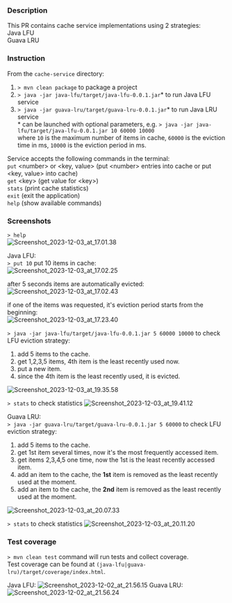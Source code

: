 ### Description
This PR contains cache service implementations using 2 strategies:\
Java LFU\
Guava LRU

### Instruction
From the `cache-service` directory:
1. `> mvn clean package` to package a project
2. `> java -jar java-lfu/target/java-lfu-0.0.1.jar`* to run Java LFU service
3. `> java -jar guava-lru/target/guava-lru-0.0.1.jar`* to run Java LRU service\
\* can be launched with optional parameters, e.g. `> java -jar java-lfu/target/java-lfu-0.0.1.jar 10 60000 10000`\
where `10` is the maximum number of items in cache, `60000` is the eviction time in ms, `10000` is the eviction period in ms.

Service accepts the following commands in the terminal:\
`put` \<number\> or <key, value> (put \<number\> entries into cache or put <key, value> into cache)\
`get` \<key\> (get value for \<key\>)\
`stats` (print cache statistics)\
`exit` (exit the application)\
`help` (show available commands)

### Screenshots
`> help`\
![Screenshot_2023-12-03_at_17.01.38](/uploads/55f88dbf6438c90301ba3cf29aa6a38f/Screenshot_2023-12-03_at_17.01.38.png)

Java LFU:\
`> put 10` put 10 items in cache:\
![Screenshot_2023-12-03_at_17.02.25](/uploads/e242ddd7c0687187cbc99b5992e2a553/Screenshot_2023-12-03_at_17.02.25.png)

after 5 seconds items are automatically evicted:\
![Screenshot_2023-12-03_at_17.02.43](/uploads/d8482a97b1936317297b54820cd3599f/Screenshot_2023-12-03_at_17.02.43.png)

if one of the items was requested, it's eviction period starts from the beginning:\
![Screenshot_2023-12-03_at_17.23.40](/uploads/ff79a59a477a2230126b13a1e8b5d3e3/Screenshot_2023-12-03_at_17.23.40.png)

`> java -jar java-lfu/target/java-lfu-0.0.1.jar 5 60000 10000` to check LFU eviction strategy:
1. add 5 items to the cache.
2. get 1,2,3,5 items, 4th item is the least recently used now.
3. put a new item.
4. since the 4th item is the least recently used, it is evicted.

![Screenshot_2023-12-03_at_19.35.58](/uploads/bde5fdb079bbdcc96de08e9016cd0af2/Screenshot_2023-12-03_at_19.35.58.png)

`> stats` to check statistics
![Screenshot_2023-12-03_at_19.41.12](/uploads/0657ff14c3f14dfc35a9c0baed5c0edc/Screenshot_2023-12-03_at_19.41.12.png)

Guava LRU:\
`> java -jar guava-lru/target/guava-lru-0.0.1.jar 5 60000` to check LFU eviction strategy:
1. add 5 items to the cache.
2. get 1st item several times, now it's the most frequently accessed item.
3. get items 2,3,4,5 one time, now the 1st is the least recently accessed item.
4. add an item to the cache, the **1st** item is removed as the least recently used at the moment.
5. add an item to the cache, the **2nd** item is removed as the least recently used at the moment.

![Screenshot_2023-12-03_at_20.07.33](/uploads/8cbd7d35dec562dee4a0127fd664669b/Screenshot_2023-12-03_at_20.07.33.png)

`> stats` to check statistics
![Screenshot_2023-12-03_at_20.11.20](/uploads/9ad467aa1773d9abcf5fec15bed7abfa/Screenshot_2023-12-03_at_20.11.20.png)

### Test coverage
`> mvn clean test` command will run tests and collect coverage.\
Test coverage can be found at `(java-lfu|guava-lru)/target/coverage/index.html`.

Java LFU:
![Screenshot_2023-12-02_at_21.56.15](/uploads/f50a8946669f098d88d0b7bcb482a3c3/Screenshot_2023-12-02_at_21.56.15.png)
Guava LRU:
![Screenshot_2023-12-02_at_21.56.24](/uploads/39077a4f10ff17f4ee0500d7d39a47ae/Screenshot_2023-12-02_at_21.56.24.png)